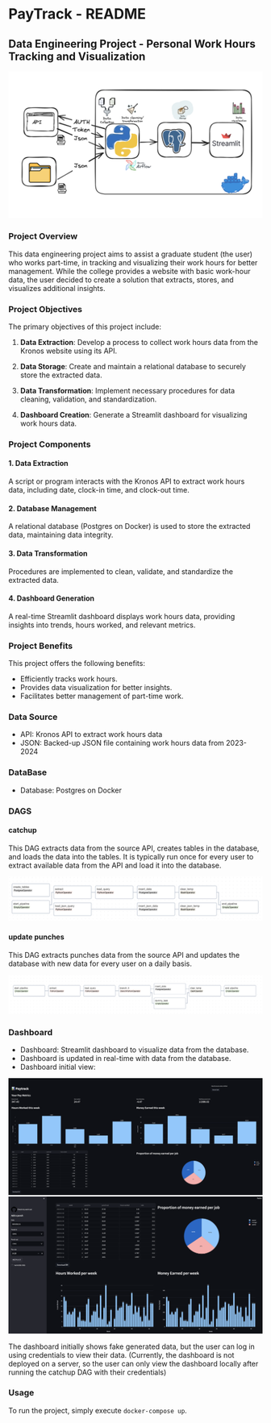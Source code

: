 # PayTrack - README

## Data Engineering Project - Personal Work Hours Tracking and Visualization

![Image of the Pipeline](Notes/pipeline.png)

### Project Overview

This data engineering project aims to assist a graduate student (the user) who works part-time, in tracking and visualizing their work hours for better management. While the college provides a website with basic work-hour data, the user decided to create a solution that extracts, stores, and visualizes additional insights.

### Project Objectives

The primary objectives of this project include:

1. **Data Extraction**: Develop a process to collect work hours data from the Kronos website using its API.

2. **Data Storage**: Create and maintain a relational database to securely store the extracted data.

3. **Data Transformation**: Implement necessary procedures for data cleaning, validation, and standardization.

4. **Dashboard Creation**: Generate a Streamlit dashboard for visualizing work hours data.

### Project Components

#### 1. Data Extraction

A script or program interacts with the Kronos API to extract work hours data, including date, clock-in time, and clock-out time.

#### 2. Database Management

A relational database (Postgres on Docker) is used to store the extracted data, maintaining data integrity.

#### 3. Data Transformation

Procedures are implemented to clean, validate, and standardize the extracted data.

#### 4. Dashboard Generation

A real-time Streamlit dashboard displays work hours data, providing insights into trends, hours worked, and relevant metrics.

### Project Benefits

This project offers the following benefits:

- Efficiently tracks work hours.
- Provides data visualization for better insights.
- Facilitates better management of part-time work.

### Data Source

- API: Kronos API to extract work hours data
- JSON: Backed-up JSON file containing work hours data from 2023-2024

### DataBase

- Database: Postgres on Docker

### DAGS

#### catchup

This DAG extracts data from the source API, creates tables in the database, and loads the data into the tables. It is typically run once for every user to extract available data from the API and load it into the database.

![Image of the catchup DAG](Notes/catchup.png)

#### update punches

This DAG extracts punches data from the source API and updates the database with new data for every user on a daily basis.

![Image of the update punches DAG](Notes/update_punch.png)

### Dashboard

- Dashboard: Streamlit dashboard to visualize data from the database.
- Dashboard is updated in real-time with data from the database.
- Dashboard initial view:

![Image of the dashboard](Notes/dashboard_1.png)
![Image of the dashboard](Notes/dashboard_2.png)

The dashboard initially shows fake generated data, but the user can log in using credentials to view their data. (Currently, the dashboard is not deployed on a server, so the user can only view the dashboard locally after running the catchup DAG with their credentials)

### Usage

To run the project, simply execute `docker-compose up`.